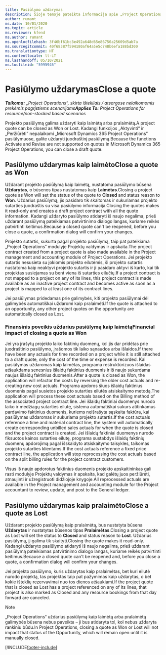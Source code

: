 ```yaml
---
title: Pasiūlymo uždarymas
description: Šioje temoje pateikta informacija apie „Project Operations“ pasiūlymų uždarymą.
author: rumant
ms.date: 10/01/2020
ms.topic: article
ms.reviewer: kfend
ms.author: rumant
ms.openlocfilehash: 3f46bf61bc3e492a648d65e86750a25609d5ab7a
ms.sourcegitcommit: 40f68387f594180af64a5e5c748b6efa188bd300
ms.translationtype: HT
ms.contentlocale: lt-LT
ms.lasthandoff: 05/10/2021
ms.locfileid: "5995946"
---
```

# <a name="close-a-quote"></a><span data-ttu-id="1b6d1-103">Pasiūlymo uždarymas</span><span class="sxs-lookup"><span data-stu-id="1b6d1-103">Close a quote</span></span>

<span data-ttu-id="1b6d1-104">_**Taikoma:** „Project Operations“, skirta ištekliais / atsargose nelaikomomis prekėmis pagrįstiems scenarijams_</span><span class="sxs-lookup"><span data-stu-id="1b6d1-104">_**Applies To:** Project Operations for resource/non-stocked based scenarios_</span></span>

<span data-ttu-id="1b6d1-105">Projekto pasiūlymą galima uždaryti kaip laimėtą arba pralaimėtą.</span><span class="sxs-lookup"><span data-stu-id="1b6d1-105">A project quote can be closed as Won or Lost.</span></span> <span data-ttu-id="1b6d1-106">Kadangi funkcijos „Aktyvinti“ ir „Peržiūrėti“ nepalaikomi „Microsoft Dynamics 365 Project Operations“ pasiūlymuose, galite uždaryti juodraštinį pasiūlymą.</span><span class="sxs-lookup"><span data-stu-id="1b6d1-106">Because the functions Activate and Revise are not supported on quotes in Microsoft Dynamics 365 Project Operations, you can close a draft quote.</span></span>

## <a name="close-a-quote-as-won"></a><span data-ttu-id="1b6d1-107">Pasiūlymo uždarymas kaip laimėto</span><span class="sxs-lookup"><span data-stu-id="1b6d1-107">Close a quote as Won</span></span>

<span data-ttu-id="1b6d1-108">Uždarant projekto pasiūlymą kaip laimėtą, nustatoma pasiūlymo būsena **Uždarytas**, o būsenos tipas nustatomas kaip **Laimėtas**.</span><span class="sxs-lookup"><span data-stu-id="1b6d1-108">Closing a project quote as Won will set the status of the quote to **Closed** and status reason to **Won**.</span></span> <span data-ttu-id="1b6d1-109">Uždarius pasiūlymą, jis pasidaro tik skaitomas ir sukuriamas projekto sutarties juodraštis su visa pasiūlymo informacija.</span><span class="sxs-lookup"><span data-stu-id="1b6d1-109">Closing the quotes makes it read-only and creates a draft project contract with all the quote information.</span></span> <span data-ttu-id="1b6d1-110">Kadangi uždaryto pasiūlymo atidaryti iš naujo negalima, prieš uždarant pasiūlymą pateikiamas patvirtinimo dialogo langas, kuriame reikės patvirtinti keitimus.</span><span class="sxs-lookup"><span data-stu-id="1b6d1-110">Because a closed quote can't be reopened, before you close a quote, a confirmation dialog will confirm your changes.</span></span>

<span data-ttu-id="1b6d1-111">Projekto sutartis, sukurta pagal projekto pasiūlymą, taip pat pateikiama „Project Operations“ modulyje Projektų valdymas ir apskaita.</span><span class="sxs-lookup"><span data-stu-id="1b6d1-111">The project contract created from a project quote is also made available in the Project management and accounting module of Project Operations.</span></span> <span data-ttu-id="1b6d1-112">Jei projekto sutartis nesusieta su jokiomis projekto eilutėmis, ši projekto sutartis nustatoma kaip neaktyvi projekto sutartis ir ji pasidaro aktyvi iš karto, kai tik projektas susiejamas su bent viena iš sutarties eilučių.</span><span class="sxs-lookup"><span data-stu-id="1b6d1-112">If a project contract is not mapped to a project on any of its lines, this project contract is made available as an inactive project contract and becomes active as soon as a project is mapped to at least one of its contract lines.</span></span>

<span data-ttu-id="1b6d1-113">Jei pasiūlymas pridedamas prie galimybės, kiti projekto pasiūlymai dėl galimybės automatiškai uždaromi kaip pralaimėti.</span><span class="sxs-lookup"><span data-stu-id="1b6d1-113">If the quote is attached to an opportunity, any other project quotes on the opportunity are automatically closed as Lost.</span></span>

### <a name="financial-impact-of-closing-a-quote-as-won"></a><span data-ttu-id="1b6d1-114">Finansinis poveikis uždarius pasiūlymą kaip laimėtą</span><span class="sxs-lookup"><span data-stu-id="1b6d1-114">Financial impact of closing a quote as Won</span></span>

<span data-ttu-id="1b6d1-115">Jei yra įrašytų projekto laiko faktinių duomenų, kol jis dar pridėtas prie juodraštinio pasiūlymo, įrašomos tik laiko sąnaudos arba išlaidos.</span><span class="sxs-lookup"><span data-stu-id="1b6d1-115">If there have been any actuals for time recorded on a project while it is still attached to a draft quote, only the cost of the time or expense is recorded.</span></span> <span data-ttu-id="1b6d1-116">Kai pasiūlymas uždaromas kaip laimėtas, programa restruktūrizuos išlaidas atšaukdama senesnius išlaidų faktinius duomenis ir iš naujo sukurdama naujus išlaidų faktinius duomenis.</span><span class="sxs-lookup"><span data-stu-id="1b6d1-116">After a quote is closed as Won, the application will refactor the costs by reversing the older cost actuals and re-creating new cost actuals.</span></span> <span data-ttu-id="1b6d1-117">Programa apdoros šiuos išlaidų faktinius duomenis pagal susietos projekto sutarties eilutės atsiskaitymo metodą.</span><span class="sxs-lookup"><span data-stu-id="1b6d1-117">The application will process these cost actuals based on the Billing method of the associated project contract line.</span></span> <span data-ttu-id="1b6d1-118">Jei išlaidų faktiniai duomenys nurodo laiko ir medžiagų sutarties eilutę, sistema automatiškai sukurs atitinkamus pardavimo faktinius duomenis, kuriems neišrašyta sąskaita faktūra, kai pasiūlymas uždaromas ir sukuriama projekto sutartis.</span><span class="sxs-lookup"><span data-stu-id="1b6d1-118">If the cost actuals reference a time and material contract line, the system will automatically create corresponding unbilled sales actuals for when the quote is closed and the project contract is created.</span></span> <span data-ttu-id="1b6d1-119">Jei išlaidų faktiniai duomenys nurodo fiksuotos kainos sutarties eilutę, programa sustabdys išlaidų faktinių duomenų apdorojimą pagal išskaidyto atsiskaitymo taisykles, taikomas projekto sutarties klientams.</span><span class="sxs-lookup"><span data-stu-id="1b6d1-119">If the cost actuals reference a fixed price contract line, the application will stop reprocessing the cost actuals based on the split billing rules for the project contract customers.</span></span>

<span data-ttu-id="1b6d1-120">Visus iš naujo apdorotus faktinius duomenis projekto apskaitininkas gali rasti modulyje Projektų valdymas ir apskaita, kad galėtų juos peržiūrėti, atnaujinti ir užregistruoti didžiojoje knygoje.</span><span class="sxs-lookup"><span data-stu-id="1b6d1-120">All reprocessed actuals are available in the Project management and accounting module for the Project accountant to review, update, and post to the General ledger.</span></span> 

## <a name="close-a-quote-as-lost"></a><span data-ttu-id="1b6d1-121">Pasiūlymo uždarymas kaip pralaimėto</span><span class="sxs-lookup"><span data-stu-id="1b6d1-121">Close a quote as Lost</span></span>

<span data-ttu-id="1b6d1-122">Uždarant projekto pasiūlymą kaip pralaimėtą, bus nustatyta būsena **Uždarytas** ir nustatytas būsenos tipas **Pralaimėtas**.</span><span class="sxs-lookup"><span data-stu-id="1b6d1-122">Closing a project quote as Lost will set the status to **Closed** and status reason to **Lost**.</span></span> <span data-ttu-id="1b6d1-123">Uždarius pasiūlymą, jį galima tik skaityti.</span><span class="sxs-lookup"><span data-stu-id="1b6d1-123">Closing the quote makes it read-only.</span></span> <span data-ttu-id="1b6d1-124">Kadangi uždaryto pasiūlymo atidaryti iš naujo negalima, prieš uždarant pasiūlymą pateikiamas patvirtinimo dialogo langas, kuriame reikės patvirtinti keitimus.</span><span class="sxs-lookup"><span data-stu-id="1b6d1-124">Because a closed quote can't be reopened and, before you close a quote, a confirmation dialog will confirm your changes.</span></span>

<span data-ttu-id="1b6d1-125">Jei projekto pasiūlymo, kuris uždarytas kaip pralaimėtas, bet kuri eilutė nurodo projektą, tas projektas taip pat pažymimas kaip uždarytas, o bet kokie išteklių rezervavimai nuo tos dienos atšaukiami.</span><span class="sxs-lookup"><span data-stu-id="1b6d1-125">If the project quote that is closed as Lost has a project referenced on any of its lines, that project is also marked as Closed and any resource bookings from that day forward are canceled.</span></span>

> [!NOTE]
> <span data-ttu-id="1b6d1-126">„Project Operations“ uždarius pasiūlymą kaip laimėtą arba pralaimėtą galimybės būsena nebus paveikta – ji bus atidaryta tol, kol nebus uždaryta rankiniu būdu.</span><span class="sxs-lookup"><span data-stu-id="1b6d1-126">In Project Operations, closing a quote as Won or Lost will not impact that status of the Opportunity, which will remain open until it is manually closed.</span></span>


[!INCLUDE[footer-include](../includes/footer-banner.md)]